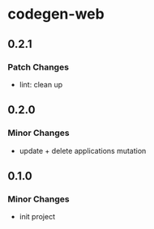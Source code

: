 # codegen-web

## 0.2.1

### Patch Changes

- lint: clean up

## 0.2.0

### Minor Changes

- update + delete applications mutation

## 0.1.0

### Minor Changes

- init project
